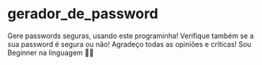 # gerador_de_password
Gere passwords seguras, usando este programinha! Verifique também se a sua password é segura ou não!
Agradeço todas as opiniões e críticas! 
Sou Beginner na linguagem 🖖😅

